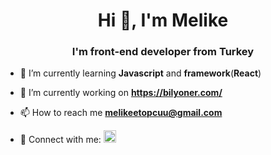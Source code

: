 
<h1 align="center">Hi 👋, I'm Melike</h1>
<h3 align="center">I'm front-end developer from Turkey</h1>

- 🌱 I’m currently learning **Javascript** and **framework**(**React**) 

- 🔭 I’m currently working on **https://bilyoner.com/**

- 📫 How to reach me **melikeetopcuu@gmail.com**

- 💬 Connect with me: <a href="https://www.linkedin.com/in/meliketopcu/">
                         <img height="20" src="https://cdn2.iconfinder.com/data/icons/social-icon-3/512/social_style_3_in-306.png"/>
                      </a> 


